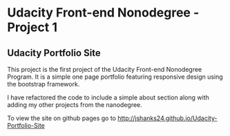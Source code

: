 # Udacity Front-end Nonodegree - Project 1
## Udacity Portfolio Site

This project is the first project of the Udacity Front-end Nonodegree Program. It is a simple one page portfolio featuring responsive design using the bootstrap framework. 

I have refactored the code to include a simple about section along with adding my other projects from the nanodegree.

To view the site on github pages go to http://jshanks24.github.io/Udacity-Portfolio-Site